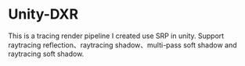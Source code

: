 # Unity-DXR
This is a tracing render pipeline I created use SRP in unity. Support raytracing reflection、raytracing shadow、multi-pass soft shadow and raytracing soft shadow.

